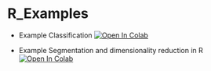 # R_Examples

- Example Classification <a href="https://colab.research.google.com/github/dvillaj/R_Examples/blob/main/Example_Classification_R.ipynb" target="_parent"><img src="https://colab.research.google.com/assets/colab-badge.svg" alt="Open In Colab"/></a>

- Example Segmentation and dimensionality reduction in R<a href="https://colab.research.google.com/github/dvillaj/R_Examples/blob/main/Example_Segmentation_and_dimensionality_reduction_in_R.ipynb" target="_parent"><img src="https://colab.research.google.com/assets/colab-badge.svg" alt="Open In Colab"/></a>
